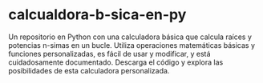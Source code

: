 # calcualdora-b-sica-en-py
Un repositorio en Python con una calculadora básica que calcula raíces y potencias n-simas en un bucle. Utiliza operaciones matemáticas básicas y funciones personalizadas, es fácil de usar y modificar, y está cuidadosamente documentado. Descarga el código y explora las posibilidades de esta calculadora personalizada.
